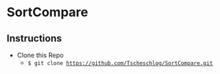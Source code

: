 # SortCompare
## Instructions
* Clone this Repo
  * <code>$ git clone https://github.com/Tscheschlog/SortCompare.git</code>
 
